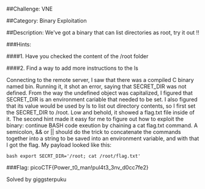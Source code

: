 ##Challenge: VNE

##Category: Binary Exploitation

##Description: We've got a binary that can list directories as root, try it out !!

###Hints:

####1. Have you checked the content of the /root folder

####2. Find a way to add more instructions to the ls

Connecting to the remote server, I saw that there was a compiled C binary named bin. Running it, it shot an error, saying that SECRET_DIR was not defined. From the way the undefined object was capitalized, I figured that SECRET_DIR is an environment cariable that needed to be set. I also figured that its value would be used by ls to list out directory contents, so I first set the SECRET_DIR to /root. Low and behold, it showed a flag.txt file inside of it. The second hint made it easy for me to figure out how to exploit the binary: continue BASH code exeution by chaining a cat flag.txt command. A semicolon, && or || should do the trick to concatenate the commands together into a string to be saved into an environment variable, and with that I got the flag. My payload looked like this:

```bash export SECRT_DIR='/root; cat /root/flag.txt'```

###Flag: picoCTF{Power_t0_man!pul4t3_3nv_d0cc7fe2}

Solved by giggsterpuku
